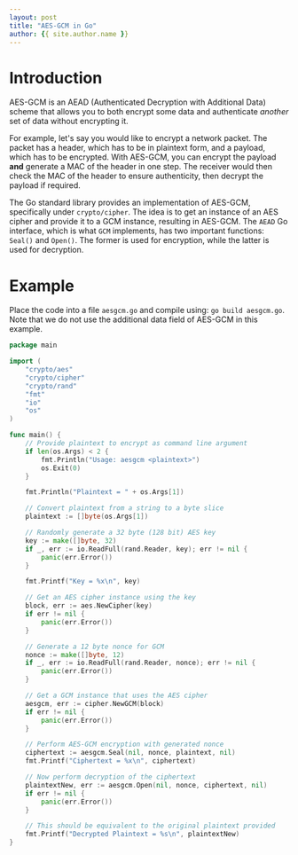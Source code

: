 ```yaml
---
layout: post
title: "AES-GCM in Go"
author: {{ site.author.name }}
---
```


# Introduction

AES-GCM is an AEAD (Authenticated Decryption with Additional Data) scheme that allows you to both encrypt some data and authenticate *another* set of data without encrypting it. 

For example, let's say you would like to encrypt a network packet. The packet has a header, which has to be in plaintext form, and a payload, which has to be encrypted. With AES-GCM, you can encrypt the payload **and** generate a MAC of the header in one step. The receiver would then check the MAC of the header to ensure authenticity, then decrypt the payload if required.

The Go standard library provides an implementation of AES-GCM, specifically under `crypto/cipher`. The idea is to get an instance of an AES cipher and provide it to a GCM instance, resulting in AES-GCM. The `AEAD` Go interface, which is what `GCM` implements, has two important functions: `Seal()` and `Open()`. The former is used for encryption, while the latter is used for decryption.

# Example

Place the code into a file `aesgcm.go` and compile using: `go build aesgcm.go`. Note that we do not use the additional data field of AES-GCM in this example.

```go
package main

import (
    "crypto/aes"
    "crypto/cipher"
    "crypto/rand"
    "fmt"
    "io"
    "os"
)

func main() {
    // Provide plaintext to encrypt as command line argument
    if len(os.Args) < 2 {
        fmt.Println("Usage: aesgcm <plaintext>")
        os.Exit(0)
    }

    fmt.Println("Plaintext = " + os.Args[1])

    // Convert plaintext from a string to a byte slice
    plaintext := []byte(os.Args[1])

    // Randomly generate a 32 byte (128 bit) AES key
    key := make([]byte, 32)
    if _, err := io.ReadFull(rand.Reader, key); err != nil {
        panic(err.Error())
    }

    fmt.Printf("Key = %x\n", key)

    // Get an AES cipher instance using the key
    block, err := aes.NewCipher(key)
    if err != nil {
        panic(err.Error())
    }

    // Generate a 12 byte nonce for GCM
    nonce := make([]byte, 12)
    if _, err := io.ReadFull(rand.Reader, nonce); err != nil {
        panic(err.Error())
    }

    // Get a GCM instance that uses the AES cipher
    aesgcm, err := cipher.NewGCM(block)
    if err != nil {
        panic(err.Error())
    }

    // Perform AES-GCM encryption with generated nonce
    ciphertext := aesgcm.Seal(nil, nonce, plaintext, nil)
    fmt.Printf("Ciphertext = %x\n", ciphertext)

    // Now perform decryption of the ciphertext
    plaintextNew, err := aesgcm.Open(nil, nonce, ciphertext, nil)
    if err != nil {
        panic(err.Error())
    }

    // This should be equivalent to the original plaintext provided
    fmt.Printf("Decrypted Plaintext = %s\n", plaintextNew)
}
```
